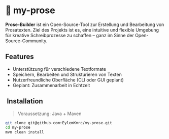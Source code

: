 # 🚀 my-prose

**Prose-Builder** ist ein Open-Source-Tool zur Erstellung und Bearbeitung von Prosatexten. Ziel des Projekts ist es, eine intuitive und flexible Umgebung für kreative Schreibprozesse zu schaffen – ganz im Sinne der Open-Source-Community.

##  Features

- Unterstützung für verschiedene Textformate
- Speichern, Bearbeiten und Strukturieren von Texten
- Nutzerfreundliche Oberfläche (CLI oder GUI geplant)
- Geplant: Zusammenarbeit in Echtzeit

## ️ Installation

> Voraussetzung: Java + Maven

```bash
git clone git@github.com:EylemKmrc/my-prose.git
cd my-prose
mvn clean install
```



